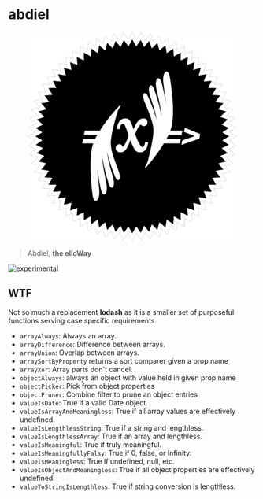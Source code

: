 # abdiel

<figure>
  <img src="star.png" alt="">
</figure>

> Abdiel, **the elioWay**

![experimental](/eliosin/icon/devops/experimental/favicon.ico "experimental")

## WTF

Not so much a replacement **lodash** as it is a smaller set of purposeful functions serving case specific requirements.

- `arrayAlways`: Always an array.
- `arrayDifference`: Difference between arrays.
- `arrayUnion`: Overlap between arrays.
- `arraySortByProperty` returns a sort comparer given a prop name
- `arrayXor`: Array parts don't cancel.
- `objectAlways`: always an object with value held in given prop name
- `objectPicker`: Pick from object properties
- `objectPruner`: Combine filter to prune an object entries
- `valueIsDate`: True if a valid Date object.
- `valueIsArrayAndMeaningless`: True if all array values are effectively undefined.
- `valueIsLengthlessString`: True if a string and lengthless.
- `valueIsLengthlessArray`: True if an array and lengthless.
- `valueIsMeaningful`: True if truly meaningful.
- `valueIsMeaningfullyFalsy`: True if 0, false, or Infinity.
- `valueIsMeaningless`: True if undefined, null, etc.
- `valueIsObjectAndMeaningless`: True if all object properties are effectively undefined.
- `valueToStringIsLengthless`: True if string conversion is lengthless.
